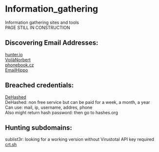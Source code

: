 # Information_gathering
Information gathering sites and tools<br />
PAGE STILL IN CONSTRUCTION<br />

## Discovering Email Addresses:<br />
  [hunter.io](https///hunter.io)<br />
  [VoilàNorbert](voilanorbert.com)<br />
  [phonebook.cz](phonebook.cz)<br />
  [EmailHippo](tools.verifyemailaddress.io)<br />

## Breached credentials:<br />
   [DeHashed](dehashed.com)<br />
    DeHashed: non free service but can be paid for a week, a month, a year<br />
    Can use: mail, ip, username, addres, phone<br />
    Also might return hash password: then go to hashes.org<br />

## Hunting subdomains:<br />
  sublist3r: looking for a working version without Virustotal API key required<br />
  [crt.sh](crt.sh)<br />
